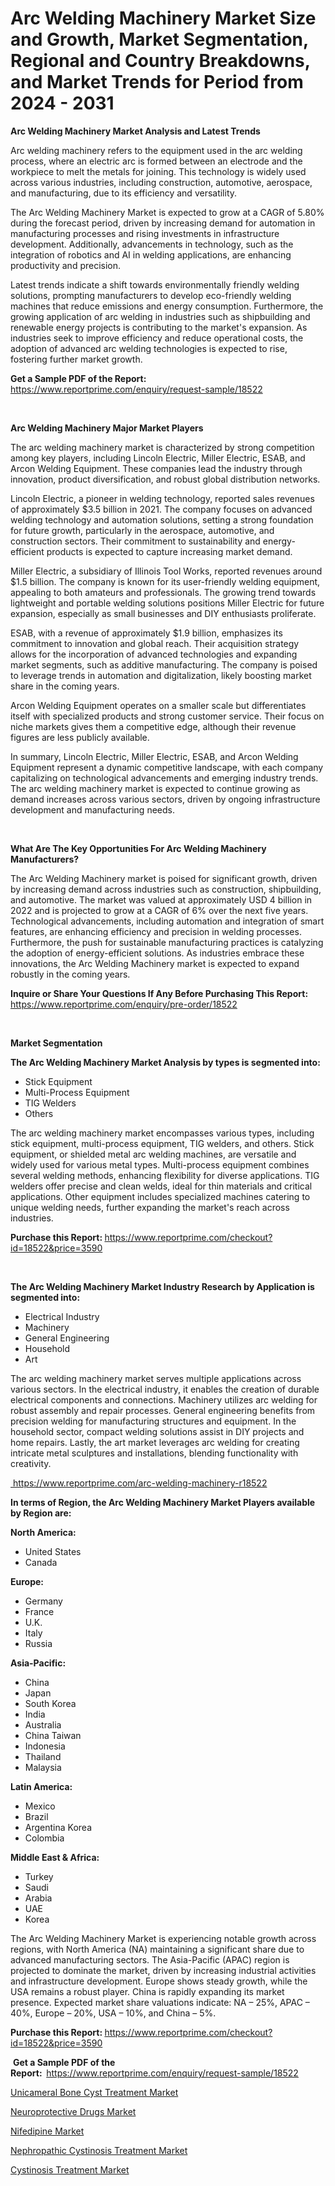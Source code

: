 <p><h1>Arc Welding Machinery Market Size and Growth, Market Segmentation, Regional and Country Breakdowns, and Market Trends for Period from 2024 -  2031</h1></p><p><strong>Arc Welding Machinery Market Analysis and Latest Trends</strong></p>
<p><p>Arc welding machinery refers to the equipment used in the arc welding process, where an electric arc is formed between an electrode and the workpiece to melt the metals for joining. This technology is widely used across various industries, including construction, automotive, aerospace, and manufacturing, due to its efficiency and versatility.</p><p>The Arc Welding Machinery Market is expected to grow at a CAGR of 5.80% during the forecast period, driven by increasing demand for automation in manufacturing processes and rising investments in infrastructure development. Additionally, advancements in technology, such as the integration of robotics and AI in welding applications, are enhancing productivity and precision. </p><p>Latest trends indicate a shift towards environmentally friendly welding solutions, prompting manufacturers to develop eco-friendly welding machines that reduce emissions and energy consumption. Furthermore, the growing application of arc welding in industries such as shipbuilding and renewable energy projects is contributing to the market's expansion. As industries seek to improve efficiency and reduce operational costs, the adoption of advanced arc welding technologies is expected to rise, fostering further market growth.</p></p>
<p><strong>Get a Sample PDF of the Report:&nbsp;</strong> <a href="https://www.reportprime.com/enquiry/request-sample/18522?utm_campaign=1159&utm_medium=2&utm_source=Github&utm_content=ia&utm_term=21112024&utm_id=arc-welding-machinery">https://www.reportprime.com/enquiry/request-sample/18522</a></p>
<p>&nbsp;</p>
<p><strong>Arc Welding Machinery Major Market Players</strong></p>
<p><p>The arc welding machinery market is characterized by strong competition among key players, including Lincoln Electric, Miller Electric, ESAB, and Arcon Welding Equipment. These companies lead the industry through innovation, product diversification, and robust global distribution networks.</p><p>Lincoln Electric, a pioneer in welding technology, reported sales revenues of approximately $3.5 billion in 2021. The company focuses on advanced welding technology and automation solutions, setting a strong foundation for future growth, particularly in the aerospace, automotive, and construction sectors. Their commitment to sustainability and energy-efficient products is expected to capture increasing market demand.</p><p>Miller Electric, a subsidiary of Illinois Tool Works, reported revenues around $1.5 billion. The company is known for its user-friendly welding equipment, appealing to both amateurs and professionals. The growing trend towards lightweight and portable welding solutions positions Miller Electric for future expansion, especially as small businesses and DIY enthusiasts proliferate.</p><p>ESAB, with a revenue of approximately $1.9 billion, emphasizes its commitment to innovation and global reach. Their acquisition strategy allows for the incorporation of advanced technologies and expanding market segments, such as additive manufacturing. The company is poised to leverage trends in automation and digitalization, likely boosting market share in the coming years.</p><p>Arcon Welding Equipment operates on a smaller scale but differentiates itself with specialized products and strong customer service. Their focus on niche markets gives them a competitive edge, although their revenue figures are less publicly available.</p><p>In summary, Lincoln Electric, Miller Electric, ESAB, and Arcon Welding Equipment represent a dynamic competitive landscape, with each company capitalizing on technological advancements and emerging industry trends. The arc welding machinery market is expected to continue growing as demand increases across various sectors, driven by ongoing infrastructure development and manufacturing needs.</p></p>
<p>&nbsp;</p>
<p><strong>What Are The Key Opportunities For Arc Welding Machinery Manufacturers?</strong></p>
<p><p>The Arc Welding Machinery market is poised for significant growth, driven by increasing demand across industries such as construction, shipbuilding, and automotive. The market was valued at approximately USD 4 billion in 2022 and is projected to grow at a CAGR of 6% over the next five years. Technological advancements, including automation and integration of smart features, are enhancing efficiency and precision in welding processes. Furthermore, the push for sustainable manufacturing practices is catalyzing the adoption of energy-efficient solutions. As industries embrace these innovations, the Arc Welding Machinery market is expected to expand robustly in the coming years.</p></p>
<p><strong>Inquire or Share Your Questions If Any Before Purchasing This Report:</strong> <a href="https://www.reportprime.com/enquiry/pre-order/18522?utm_campaign=1159&utm_medium=2&utm_source=Github&utm_content=ia&utm_term=21112024&utm_id=arc-welding-machinery">https://www.reportprime.com/enquiry/pre-order/18522</a></p>
<p>&nbsp;</p>
<p><strong>Market Segmentation</strong></p>
<p><strong>The Arc Welding Machinery Market Analysis by types is segmented into:</strong></p>
<p><ul><li>Stick Equipment</li><li>Multi-Process Equipment</li><li>TIG Welders</li><li>Others</li></ul></p>
<p><p>The arc welding machinery market encompasses various types, including stick equipment, multi-process equipment, TIG welders, and others. Stick equipment, or shielded metal arc welding machines, are versatile and widely used for various metal types. Multi-process equipment combines several welding methods, enhancing flexibility for diverse applications. TIG welders offer precise and clean welds, ideal for thin materials and critical applications. Other equipment includes specialized machines catering to unique welding needs, further expanding the market's reach across industries.</p></p>
<p><strong>Purchase this Report:&nbsp;</strong><a href="https://www.reportprime.com/checkout?id=18522&price=3590&utm_campaign=1159&utm_medium=2&utm_source=Github&utm_content=ia&utm_term=21112024&utm_id=arc-welding-machinery">https://www.reportprime.com/checkout?id=18522&price=3590</a></p>
<p>&nbsp;</p>
<p><strong>The Arc Welding Machinery Market Industry Research by Application is segmented into:</strong></p>
<p><ul><li>Electrical Industry</li><li>Machinery</li><li>General Engineering</li><li>Household</li><li>Art</li></ul></p>
<p><p>The arc welding machinery market serves multiple applications across various sectors. In the electrical industry, it enables the creation of durable electrical components and connections. Machinery utilizes arc welding for robust assembly and repair processes. General engineering benefits from precision welding for manufacturing structures and equipment. In the household sector, compact welding solutions assist in DIY projects and home repairs. Lastly, the art market leverages arc welding for creating intricate metal sculptures and installations, blending functionality with creativity.</p></p>
<p><a href="https://www.reportprime.com/arc-welding-machinery-r18522?utm_campaign=1159&utm_medium=2&utm_source=Github&utm_content=ia&utm_term=21112024&utm_id=arc-welding-machinery">&nbsp;https://www.reportprime.com/arc-welding-machinery-r18522</a></p>
<p><strong>In terms of Region, the Arc Welding Machinery Market Players available by Region are:</strong></p>
<p>
    <p> <strong> North America: </strong>
        <ul>
            <li>United States</li>
            <li>Canada</li>
        </ul>
        </p> 
    <p> <strong> Europe: </strong>
        <ul>
            <li>Germany</li>
            <li>France</li>
            <li>U.K.</li>
            <li>Italy</li>
            <li>Russia</li>
        </ul>
        </p> 
    <p> <strong> Asia-Pacific: </strong>
        <ul>
            <li>China</li>
            <li>Japan</li>
            <li>South Korea</li>
            <li>India</li>
            <li>Australia</li>
            <li>China Taiwan</li>
            <li>Indonesia</li>
            <li>Thailand</li>
            <li>Malaysia</li>
        </ul>
        </p> 
    <p> <strong> Latin America: </strong>
        <ul>
            <li>Mexico</li>
            <li>Brazil</li>
            <li>Argentina Korea</li>
            <li>Colombia</li>
        </ul>
        </p> 
    <p> <strong> Middle East & Africa: </strong>
        <ul>
            <li>Turkey</li>
            <li>Saudi</li>
            <li>Arabia</li>
            <li>UAE</li>
            <li>Korea</li>
        </ul>
    </p>
    </p>
<p><p>The Arc Welding Machinery Market is experiencing notable growth across regions, with North America (NA) maintaining a significant share due to advanced manufacturing sectors. The Asia-Pacific (APAC) region is projected to dominate the market, driven by increasing industrial activities and infrastructure development. Europe shows steady growth, while the USA remains a robust player. China is rapidly expanding its market presence. Expected market share valuations indicate: NA – 25%, APAC – 40%, Europe – 20%, USA – 10%, and China – 5%.</p></p>
<p><strong>Purchase this Report: </strong><a href="https://www.reportprime.com/checkout?id=18522&price=3590&utm_campaign=1159&utm_medium=2&utm_source=Github&utm_content=ia&utm_term=21112024&utm_id=arc-welding-machinery">https://www.reportprime.com/checkout?id=18522&price=3590</a></p>
<p>&nbsp;<strong>Get a Sample PDF of the Report:&nbsp;&nbsp;</strong><a href="https://www.reportprime.com/enquiry/request-sample/18522?utm_campaign=1159&utm_medium=2&utm_source=Github&utm_content=ia&utm_term=21112024&utm_id=arc-welding-machinery">https://www.reportprime.com/enquiry/request-sample/18522</a></p>
<p><strong></strong></p>
<p><p><a href="https://www.linkedin.com/pulse/market-insights-global-unicameral-bone-cyst-treatment-67cxe?utm_campaign=1159&utm_medium=2&utm_source=Github&utm_content=ia&utm_term=21112024&utm_id=arc-welding-machinery">Unicameral Bone Cyst Treatment Market</a></p><p><a href="https://issuu.com/reportprime-2/docs/neuroprotective-drugs-market-size-2_4154d2518247fb?utm_campaign=1159&utm_medium=2&utm_source=Github&utm_content=ia&utm_term=21112024&utm_id=arc-welding-machinery">Neuroprotective Drugs Market</a></p><p><a href="https://issuu.com/reportprime-2/docs/nifedipine-market-size-2030.pptx_0c0c13f5a263b8?utm_campaign=1159&utm_medium=2&utm_source=Github&utm_content=ia&utm_term=21112024&utm_id=arc-welding-machinery">Nifedipine Market</a></p><p><a href="https://www.linkedin.com/pulse/nephropathic-cystinosis-treatment-market-demand-forecast-136-jveze?utm_campaign=1159&utm_medium=2&utm_source=Github&utm_content=ia&utm_term=21112024&utm_id=arc-welding-machinery">Nephropathic Cystinosis Treatment Market</a></p><p><a href="https://www.linkedin.com/pulse/key-insights-cystinosis-treatment-market-2024-2031-segmentation-xukbe?utm_campaign=1159&utm_medium=2&utm_source=Github&utm_content=ia&utm_term=21112024&utm_id=arc-welding-machinery">Cystinosis Treatment Market</a></p></p>